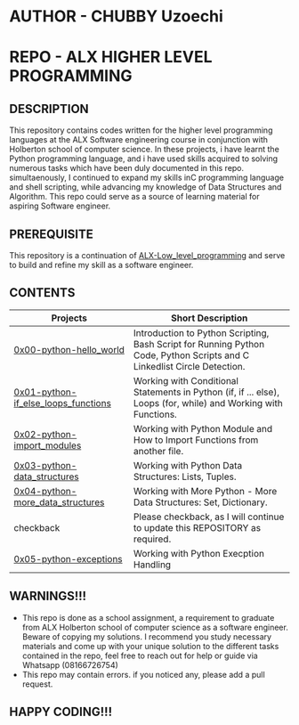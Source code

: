 # AUTHOR - CHUBBY Uzoechi

# REPO - ALX HIGHER LEVEL PROGRAMMING

## DESCRIPTION
This repository contains codes written for the higher level programming languages at the ALX Software engineering course in conjunction with Holberton school of computer science. In these projects, i have learnt the Python programming language, and i have used skills acquired to solving numerous tasks which have been duly documented in this repo. simultaenously, I continued to expand my skills inC programming language and shell scripting, while advancing my knowledge
of Data Structures and Algorithm. This repo could serve as a source of learning material for aspiring Software engineer.

## PREREQUISITE
This repository is a continuation of [ALX-Low_level_programming](https://github.com/MythyC/alx-low_level_programming) and serve to build and refine my skill as a software engineer.


## CONTENTS
| Projects | Short Description |
| -------- | ----------------- |
| [0x00-python-hello_world](0x00-python-hello_world) | Introduction to Python Scripting, Bash Script for Running Python Code, Python Scripts and C Linkedlist Circle Detection. |
| [0x01-python-if_else_loops_functions](0x01-python-if_else_loops_functions) | Working with Conditional Statements in Python (if, if ... else), Loops (for, while) and Working with Functions. |
| [0x02-python-import_modules](0x02-python-import_modules) | Working with Python Module and How to Import Functions from another file. |
| [0x03-python-data_structures](0x03-python-data_structures) | Working with Python Data Structures: Lists, Tuples. |
| [0x04-python-more_data_structures](0x04-python-more_data_structures) | Working with More Python - More Data Structures: Set, Dictionary. |
| checkback | Please checkback, as I will continue to update this REPOSITORY as required. |
| [0x05-python-exceptions](0x05-python-exceptions) | Working with Python Execption Handling |
## WARNINGS!!!
* This repo is done as a school assignment, a requirement to graduate from ALX Holberton school of computer science as a software engineer. Beware of copying my solutions. I recommend you study necessary materials and come up with your unique solution to the different tasks contained in the repo, feel free to reach out for help or guide via Whatsapp (08166726754)
* This repo may contain errors. if you noticed any, please add a pull request.

## HAPPY CODING!!!
